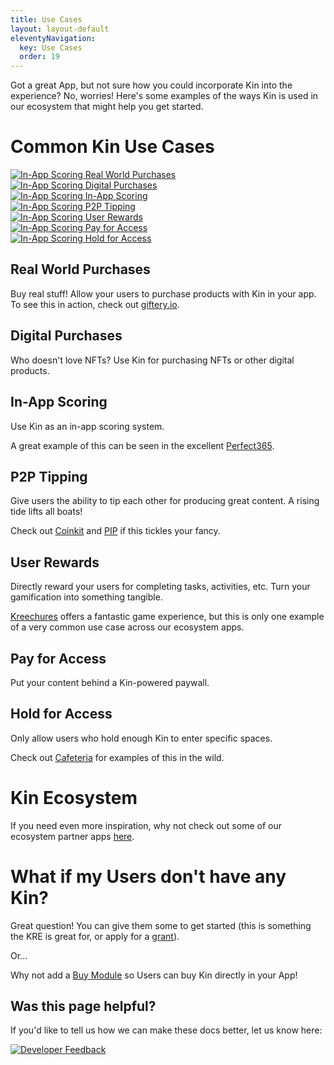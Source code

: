 ```yaml
---
title: Use Cases
layout: layout-default
eleventyNavigation:
  key: Use Cases
  order: 19
---
```


Got a great App, but not sure how you could incorporate Kin into the experience? No, worries! Here's some examples of the ways Kin is used in our ecosystem that might help you get started.
# Common Kin Use Cases

<div class='use-cases'>
  <a href='/use-cases/#real-world-purchases'><div class='use-case'>
    <img class='use-case-icon' alt='In-App Scoring' src='./images/cart-shopping-solid.svg'>
    <span class='use-case-text'>Real World Purchases</span>
  </div></a>
  <a href='/use-cases/#digital-purchases'><div class='use-case'>
    <img class='use-case-icon' alt='In-App Scoring' src='./images/icons-solid.svg'>
    <span class='use-case-text'>Digital Purchases</span>
  </div></a>
  <a href='/use-cases/#in-app-scoring'><div class='use-case'>
    <img class='use-case-icon' alt='In-App Scoring' src='./images/ghost-solid.svg'>
    <span class='use-case-text'>In-App Scoring</span>
  </div></a>
  <a href='/use-cases/#p2p-tipping'><div class='use-case'>
    <img class='use-case-icon' alt='In-App Scoring' src='./images/gratipay-brands.svg'>
    <span class='use-case-text'>P2P Tipping</span>
  </div></a>
  <a href='/use-cases/#user-rewards'><div class='use-case'>
    <img class='use-case-icon' alt='In-App Scoring' src='./images/gem-solid.svg'>
    <span class='use-case-text'>User Rewards</span>
  </div></a>
  <a href='/use-cases/#pay-for-access'><div class='use-case'>
    <img class='use-case-icon' alt='In-App Scoring' src='./images/person-through-window-solid.svg'>
    <span class='use-case-text'>Pay for Access</span>
  </div></a>
  <a href='/use-cases/#hold-for-access'><div class='use-case'>
    <img class='use-case-icon' alt='In-App Scoring' src='./images/hand-holding-dollar-solid.svg'>
    <span class='use-case-text'>Hold for Access</span>
  </div></a>
</div>


## Real World Purchases
Buy real stuff! Allow your users to purchase products with Kin in your app. To see this in action, check out [giftery.io](https://giftery.io).
## Digital Purchases
Who doesn't love NFTs? Use Kin for purchasing NFTs or other digital products.
## In-App Scoring
Use Kin as an in-app scoring system. 

A great example of this can be seen in the excellent [Perfect365](https://play.google.com/store/apps/details?id=com.arcsoft.perfect365&hl=en).
## P2P Tipping
Give users the ability to tip each other for producing great content. A rising tide lifts all boats! 

Check out [Coinkit](https://app.coinkit.de/login) and [PIP](https://www.getpip.com/) if this tickles your fancy.
## User Rewards
Directly reward your users for completing tasks, activities, etc. Turn your gamification into something tangible. 

[Kreechures](https://www.kreechures.com/) offers a fantastic game experience, but this is only one example of a very common use case across our ecosystem apps.
## Pay for Access
Put your content behind a Kin-powered paywall.
## Hold for Access
Only allow users who hold enough Kin to enter specific spaces.

Check out [Cafeteria](https://cafeteria.gg/) for examples of this in the wild.

# Kin Ecosystem
If you need even more inspiration, why not check out some of our ecosystem partner apps [here](https://kin.org/kin-apps/).

# What if my Users don't have any Kin?

Great question! You can give them some to get started (this is something the KRE is great for, or apply for a [grant](https://kin.org/kin-catalyst-fund/)).

Or...

Why not add a [Buy Module](/integrations/buy_modules) so Users can buy Kin directly in your App!

## Was this page helpful?
If you'd like to tell us how we can make these docs better, let us know here:

<div class='contacts'>
  <a href='https://forms.gle/qhjcDJR59v8RJsaY7' target='_blank'><div class='contact'>
    <img class='contact-icon' alt='Developer' src='../essentials/images/comment-dots-solid.svg'>
    <span class='contact-text'>Feedback</span>
  </div></a>
</div>
